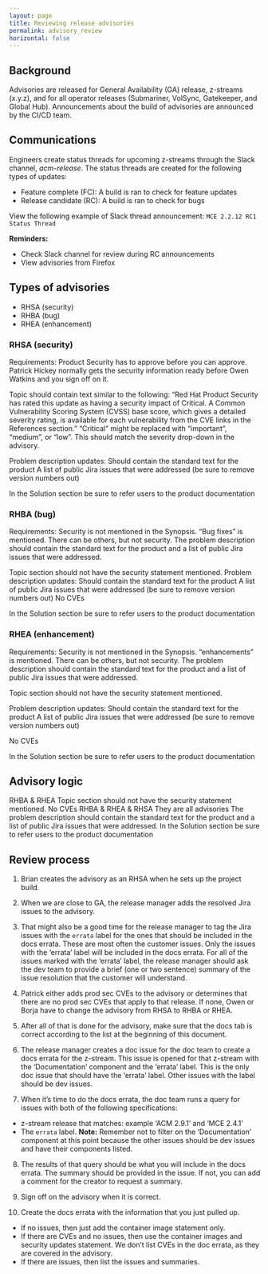 ```yaml
---
layout: page
title: Reviewing release advisories
permalink: advisory_review
horizontal: false
---
```


## Background

Advisories are released for General Availability (GA) release, z-streams (x.y.z), and for all operator releases (Submariner, VolSync, Gatekeeper, and Global Hub). Announcements about the build of advisories are announced by the CI/CD team. 

## Communications

Engineers create status threads for upcoming z-streams through the Slack channel, _acm-release_. The status threads are created for the following types of updates:

- Feature complete (FC): A build is ran to check for feature updates
- Release candidate (RC): A build is ran to check for bugs

View the following example of Slack thread announcement: `MCE 2.2.12 RC1 Status Thread`

**Reminders:**

- Check Slack channel for review during RC announcements
- View advisories from Firefox


## Types of advisories

- RHSA (security)
- RHBA (bug)
- RHEA (enhancement)

### RHSA (security)

Requirements:
Product Security has to approve before you can approve. Patrick Hickey normally gets the security information ready before Owen Watkins and you sign off on it.


Topic should contain text similar to the following: “Red Hat Product Security has rated this update as having a security impact of Critical. A Common Vulnerability Scoring System (CVSS) base score, which gives a detailed severity rating, is available for each vulnerability from the CVE links in the References section.” “Critical” might be replaced with “important”, “medium”, or “low”. This should match the severity drop-down in the advisory.


Problem description updates:
Should contain the standard text for the product 
A list of public Jira issues that were addressed (be sure to remove version numbers out)


In the Solution section be sure to refer users to the product documentation

### RHBA (bug)

Requirements:
Security is not mentioned in the Synopsis. “Bug fixes” is mentioned. There can be others, but not security. 
The problem description should contain the standard text for the product and a list of public Jira issues that were addressed.


Topic section should not have the security statement mentioned.
Problem description updates:
Should contain the standard text for the product 
A list of public Jira issues that were addressed (be sure to remove version numbers out)
No CVEs


In the Solution section be sure to refer users to the product documentation

### RHEA (enhancement)

Requirements:
Security is not mentioned in the Synopsis. “enhancements” is mentioned. There can be others, but not security.
The problem description should contain the standard text for the product and a list of public Jira issues that were addressed. 


Topic section should not have the security statement mentioned.


Problem description updates:
Should contain the standard text for the product 
A list of public Jira issues that were addressed (be sure to remove version numbers out)


No CVEs


In the Solution section be sure to refer users to the product documentation

## Advisory logic

RHBA & RHEA
Topic section should not have the security statement mentioned.
No CVEs
RHBA & RHEA & RHSA
They are all advisories 
The problem description should contain the standard text for the product and a list of public Jira issues that were addressed.
In the Solution section be sure to refer users to the product documentation

## Review process

1. Brian creates the advisory as an RHSA when he sets up the project build.

2. When we are close to GA, the release manager adds the resolved Jira issues to the advisory.

3. That might also be a good time for the release manager to tag the Jira issues with the `errata` label for the ones that should be included in the docs errata. These are most often the customer issues. Only the issues with the ‘errata’ label will be included in the docs errata. For all of the issues marked with the ‘errata’ label, the release manager should ask the dev team to provide a brief (one or two sentence) summary of the issue resolution that the customer will understand.

4. Patrick either adds prod sec CVEs to the advisory or determines that there are no prod sec CVEs that apply to that release. If none, Owen or Borja have to change the advisory from RHSA to RHBA or RHEA.

5. After all of that is done for the advisory, make sure that the docs tab is correct according to the list at the beginning of this document.

6. The release manager creates a doc issue for the doc team to create a docs errata for the z-stream. This issue is opened for that z-stream with the ‘Documentation’ component and the ‘errata’ label. This is the only doc issue that should have the ‘errata’ label. Other issues with the label should be dev issues.

7. When it’s time to do the docs errata, the doc team runs a query for issues with both of the following specifications: 

- z-stream release that matches: example ‘ACM 2.9.1’ and ‘MCE 2.4.1’ 
- The `errata` label. **Note:** Remember not to filter on the ‘Documentation’ component at this point because the other issues should be dev issues and have their components listed. 

8. The results of that query should be what you will include in the docs errata. The summary should be provided in the issue. If not, you can add a comment for the creator to request a summary. 

9. Sign off on the advisory when it is correct. 

10. Create the docs errata with the information that you just pulled up. 

- If no issues, then just add the container image statement only. 
- If there are CVEs and no issues, then use the container images and security updates statement. We don’t list CVEs in the doc errata, as they are covered in the advisory. 
- If there are issues, then list the issues and summaries. 
